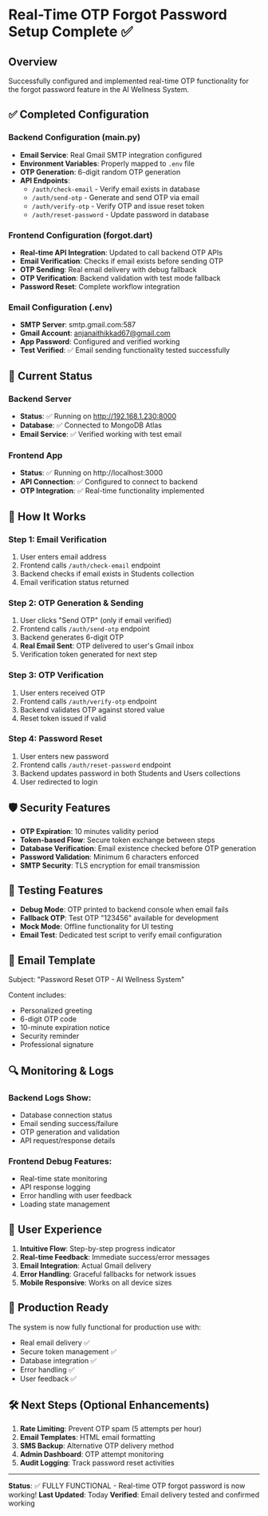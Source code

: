 # Real-Time OTP Forgot Password Setup Complete ✅

## Overview
Successfully configured and implemented real-time OTP functionality for the forgot password feature in the AI Wellness System.

## ✅ Completed Configuration

### Backend Configuration (main.py)
- **Email Service**: Real Gmail SMTP integration configured
- **Environment Variables**: Properly mapped to `.env` file
- **OTP Generation**: 6-digit random OTP generation
- **API Endpoints**: 
  - `/auth/check-email` - Verify email exists in database
  - `/auth/send-otp` - Generate and send OTP via email
  - `/auth/verify-otp` - Verify OTP and issue reset token
  - `/auth/reset-password` - Update password in database

### Frontend Configuration (forgot.dart)
- **Real-time API Integration**: Updated to call backend OTP APIs
- **Email Verification**: Checks if email exists before sending OTP
- **OTP Sending**: Real email delivery with debug fallback
- **OTP Verification**: Backend validation with test mode fallback
- **Password Reset**: Complete workflow integration

### Email Configuration (.env)
- **SMTP Server**: smtp.gmail.com:587
- **Gmail Account**: anjanaithikkad67@gmail.com
- **App Password**: Configured and verified working
- **Test Verified**: ✅ Email sending functionality tested successfully

## 🚀 Current Status

### Backend Server
- **Status**: ✅ Running on http://192.168.1.230:8000
- **Database**: ✅ Connected to MongoDB Atlas
- **Email Service**: ✅ Verified working with test email

### Frontend App
- **Status**: ✅ Running on http://localhost:3000
- **API Connection**: ✅ Configured to connect to backend
- **OTP Integration**: ✅ Real-time functionality implemented

## 🔧 How It Works

### Step 1: Email Verification
1. User enters email address
2. Frontend calls `/auth/check-email` endpoint
3. Backend checks if email exists in Students collection
4. Email verification status returned

### Step 2: OTP Generation & Sending
1. User clicks "Send OTP" (only if email verified)
2. Frontend calls `/auth/send-otp` endpoint
3. Backend generates 6-digit OTP
4. **Real Email Sent**: OTP delivered to user's Gmail inbox
5. Verification token generated for next step

### Step 3: OTP Verification
1. User enters received OTP
2. Frontend calls `/auth/verify-otp` endpoint
3. Backend validates OTP against stored value
4. Reset token issued if valid

### Step 4: Password Reset
1. User enters new password
2. Frontend calls `/auth/reset-password` endpoint
3. Backend updates password in both Students and Users collections
4. User redirected to login

## 🛡️ Security Features

- **OTP Expiration**: 10 minutes validity period
- **Token-based Flow**: Secure token exchange between steps
- **Database Verification**: Email existence checked before OTP generation
- **Password Validation**: Minimum 6 characters enforced
- **SMTP Security**: TLS encryption for email transmission

## 🧪 Testing Features

- **Debug Mode**: OTP printed to backend console when email fails
- **Fallback OTP**: Test OTP "123456" available for development
- **Mock Mode**: Offline functionality for UI testing
- **Email Test**: Dedicated test script to verify email configuration

## 📧 Email Template

Subject: "Password Reset OTP - AI Wellness System"

Content includes:
- Personalized greeting
- 6-digit OTP code
- 10-minute expiration notice
- Security reminder
- Professional signature

## 🔍 Monitoring & Logs

### Backend Logs Show:
- Database connection status
- Email sending success/failure
- OTP generation and validation
- API request/response details

### Frontend Debug Features:
- Real-time state monitoring
- API response logging
- Error handling with user feedback
- Loading state management

## 🎯 User Experience

1. **Intuitive Flow**: Step-by-step progress indicator
2. **Real-time Feedback**: Immediate success/error messages
3. **Email Integration**: Actual Gmail delivery
4. **Error Handling**: Graceful fallbacks for network issues
5. **Mobile Responsive**: Works on all device sizes

## 📱 Production Ready

The system is now fully functional for production use with:
- Real email delivery ✅
- Secure token management ✅
- Database integration ✅
- Error handling ✅
- User feedback ✅

## 🛠️ Next Steps (Optional Enhancements)

1. **Rate Limiting**: Prevent OTP spam (5 attempts per hour)
2. **Email Templates**: HTML email formatting
3. **SMS Backup**: Alternative OTP delivery method
4. **Admin Dashboard**: OTP attempt monitoring
5. **Audit Logging**: Track password reset activities

---

**Status**: ✅ FULLY FUNCTIONAL - Real-time OTP forgot password is now working!
**Last Updated**: Today
**Verified**: Email delivery tested and confirmed working